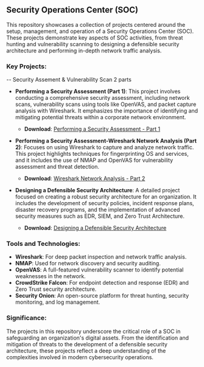 ## Security Operations Center (SOC)

This repository showcases a collection of projects centered around the setup, management, and operation of a Security Operations Center (SOC). These projects demonstrate key aspects of SOC activities, from threat hunting and vulnerability scanning to designing a defensible security architecture and performing in-depth network traffic analysis.

### Key Projects:
-- Security Assement & Vulnerability Scan 2 parts 
- **Performing a Security Assessment (Part 1)**: This project involves conducting a comprehensive security assessment, including network scans, vulnerability scans using tools like OpenVAS, and packet capture analysis with Wireshark. It emphasizes the importance of identifying and mitigating potential threats within a corporate network environment.
  - **Download**: [Performing a Security Assessment - Part 1](https://github.com/user-attachments/files/16828398/ITT-307-Performing.a.security.assessment.Part.1.pdf)


- **Performing a Security Assessment-Wireshark Network Analysis (Part 2)**: Focuses on using Wireshark to capture and analyze network traffic. This project highlights techniques for fingerprinting OS and services, and it includes the use of NMAP and OpenVAS for vulnerability assessment and threat detection.
  - **Download**: [Wireshark Network Analysis - Part 2](https://github.com/user-attachments/files/16828400/ITT-307.wireshark.part.2.pdf)



- **Designing a Defensible Security Architecture**: A detailed project focused on creating a robust security architecture for an organization. It includes the development of security policies, incident response plans, disaster recovery programs, and the implementation of advanced security measures such as EDR, SIEM, and Zero Trust Architecture.
  - **Download**: [Designing a Defensible Security Architecture](https://github.com/user-attachments/files/16828402/ITT-.425.Benchmark.Designing.a.Defensible.Security.Architecture.pdf)


### Tools and Technologies:
- **Wireshark**: For deep packet inspection and network traffic analysis.
- **NMAP**: Used for network discovery and security auditing.
- **OpenVAS**: A full-featured vulnerability scanner to identify potential weaknesses in the network.
- **CrowdStrike Falcon**: For endpoint detection and response (EDR) and Zero Trust security architecture.
- **Security Onion**: An open-source platform for threat hunting, security monitoring, and log management.

### Significance:
The projects in this repository underscore the critical role of a SOC in safeguarding an organization's digital assets. From the identification and mitigation of threats to the development of a defensible security architecture, these projects reflect a deep understanding of the complexities involved in modern cybersecurity operations.
